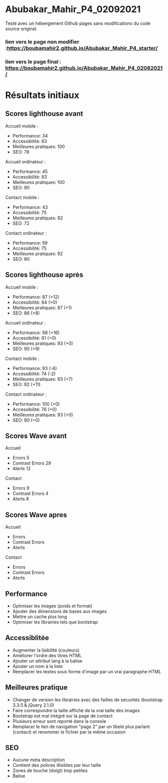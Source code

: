# Abubakar_Mahir_P4_02092021
Testé avec un hébergement Github pages sans modifications du code source originel.
### lien vers le page non modifier :https://boubamahir2.github.io/Abubakar_Mahir_P4_starter/
### lien vers le page final : https://boubamahir2.github.io/Abubakar_Mahir_P4_02082021/
# Résultats initiaux


## Scores lighthouse avant

Accueil mobile :
- Performance: 34
- Accessibilité: 83
- Meilleures pratiques: 100
- SEO: 78

Accueil ordinateur :
- Performance: 45
- Accessibilité: 83
- Meilleures pratiques: 100
- SEO: 90

Contact mobile :
- Performance: 43
- Accessibilité: 75
- Meilleures pratiques: 92
- SEO: 72

Contact ordinateur :
- Performance: 59
- Accessibilité: 75
- Meilleures pratiques: 92
- SEO: 80

## Scores lighthouse après

Accueil mobile :
- Performance: 87 (+12)
- Accessibilité: 84 (+0)
- Meilleures pratiques: 87 (+1)
- SEO: 86 (+8)

Accueil ordinateur :
- Performance: 98 (+16)
- Accessibilité: 81 (+0)
- Meilleures pratiques: 93 (+0)
- SEO: 90 (+9)

Contact mobile :
- Performance: 93 (-6)
- Accessibilité: 74 (-2)
- Meilleures pratiques: 93 (+7)
- SEO: 92 (+11)

Contact ordinateur :
- Performance: 100 (+0)
- Accessibilité: 76 (+0)
- Meilleures pratiques: 93 (+0)
- SEO: 90 (+0)

## Scores Wave avant
Accueil
- Errors 5
- Contrast Errors 29
- Alerts 12

Contact
- Errors 9
- Contrast Errors 4
- Alerts 8
## Scores Wave apres
Accueil
- Errors 
- Contrast Errors 
- Alerts 

Contact
- Errors 
- Contrast Errors 
- Alerts 


## Performance

- Optimiser les images (poids et format)
- Ajouter des dimensions de bases aux images
- Mettre un cache plus long
- Optimiser les librairies tels que bootstrap

## Accessiblitée 

- Augmenter la lisibilité (couleurs)
- Améliorer l'ordre des titres HTML
- Ajouter un attribut lang à la balise <html>
- Ajouter un nom à la liste
- Remplacer les textes sous forme d'image par un vrai paragraphe HTML

## Meilleures pratique

- Changer de version les librairies avec des failles de sécurités (bootstrap 3.3.5 & jQuery 2.1.0)
- Faire correspondre la taille affiché de la vrai taille des images
- Bootstrap est mal intégré sur la page de contact
- Plusieurs erreur sont reporté dans la console
- Remplacer le lien de navigation "page 2" par un libelé plus parlant (contact) et renommer le fichier par la même occasion

## SEO

- Aucune meta description
- Contient des polices illisibles par leur taille
- Zones de touche (doigt) trop petites
- Balise <title> incomplète c'est juste un "."


##    outils
- LightHouse
- wave
- web dev
- webAIM (color contrast)
